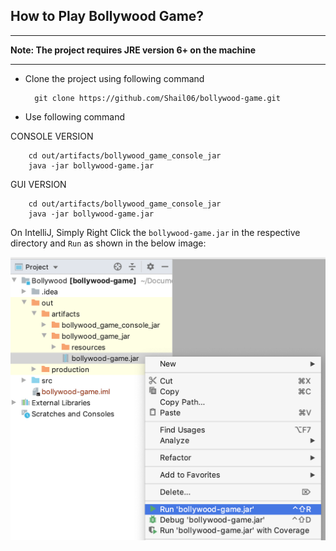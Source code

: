 ## How to Play Bollywood Game?
***
**Note: The project requires JRE version 6+ on the machine**
***
* Clone the project using following command

        git clone https://github.com/Shail06/bollywood-game.git
   
 * Use following command

CONSOLE VERSION

        cd out/artifacts/bollywood_game_console_jar
        java -jar bollywood-game.jar
        
GUI VERSION

        cd out/artifacts/bollywood_game_console_jar
        java -jar bollywood-game.jar
    
On IntelliJ, Simply Right Click the `bollywood-game.jar` in the respective directory
and `Run` as shown in the below image:

![IntelliJ](out/artifacts/bollywood_game_jar/resources/instruction.png)
